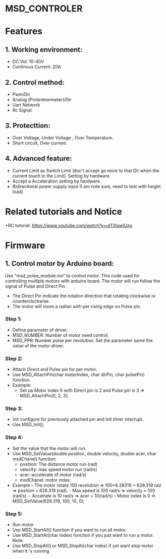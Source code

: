 # MSD_CONTROLER
# Features
## 1. Working environment:
   + DC Vol: 10-40V
   + Continous Current: 20A
## 2. Control method:
   + Pwm/Dir
   + Analog (Protentionmeter)/Dir
   + Uart Network
   + Rc Signal.
## 3. Protecttion:
   + Over Voltage, Under  Voltage , Over Temperature. 
   +  Short circuit, Over current.
## 4. Advanced feature:
   + Current Limit as Switch Limit (don't accept go more to that Dir when the current touch to the Limit). Setting by hardware.
   + Accept a Acceleration setting by hardware.
   + Bidirectional power supply input (I am note sure, need to test with height load)
# Related tutorials and Notice
   +RC tutorial: https://www.youtube.com/watch?v=utTi0awlUzg
# Firmware
## 1. Control motor by Arduino board:
Use "msd_pulse_module.ino" to control motor.
This code used for controlling multiple motors with arduino board.
The motor will run follow the signal of Pulse and Direct Pin.
   + The Direct Pin indicate the rotation direction that rotating clockwise or counterclockwise.
   + The motor will move a radian with per rising edge on Pulse pin.
### Step 1:
   + Define parameter of driver.
   + MSD_NUMBER: Number of motor need control.
   + MSD_PPR: Number pulse per revolution. Set the parameter same the value of the motor driver.
### Step 2:
   + Attach Direct and Pulse pin for per motor.
   + Use MSD_AttachPin(char motorIndex, char dirPin, char pulsePin) function.
   + Example:
        - Set up Motor index 0 with Direct pin is 2 and Pulse pin is 3
        => MSD_AttachPin(0, 2, 3);
### Step 3:
   + Init configure for previously attached pín and Init timer interrupt.
   + Use MSD_Init();
### Step 4:
   + Set the value that the motor will run.
   + Use MSD_SetValue(double position, double velocity, double acer, char msdChanel) function:
        - position: The distance motor run (rad)
        - velocity: max speed motor run (rad/s)
        - acer: accelerate of motor (rad/s)
        - msdChanel: motor index.
  + Example
        - The motor rotate 100 revolution => 100*6.28319 = 628.319 rad => position = 628.319 (rad).
        - Max speed is 100 rad/s => velocity = 100 (rad/s).
        - Accelrate is 10 rad/s => acer = 10(rad/s)
        - Motor index is 0
        => MSD_SetValue(628.319, 100, 10, 0);
### Step 5:
  + Run motor
  + Use MSD_StartAll() function if you want to run all motor.
  + Use MSD_StartAt(char index) function if you just want to run a motor.
Note:
  + Use MSD_StopAll() or MSD_StopAt(char index) if yot want stop motor when it 's running.


